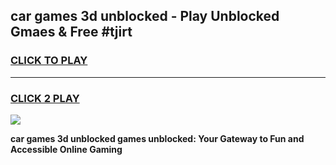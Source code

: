 
## car games 3d unblocked - Play Unblocked Gmaes & Free #tjirt
<h3>
<a href="https://premium.freeplayer.one?title=car_games_3d_unblocked&ref=01M">CLICK TO PLAY</a></h3>
<hr>

<h3>
<a href="https://premium.freeplayer.one?title=car_games_3d_unblocked&ref=01M">CLICK 2 PLAY</a>
  
</h3>

<a href="https://premium.freeplayer.one?title=car_games_3d_unblocked&ref=01M"><img src="https://clearcache.store/games.png"></a>


**car games 3d unblocked games unblocked: Your Gateway to Fun and Accessible Online Gaming**
